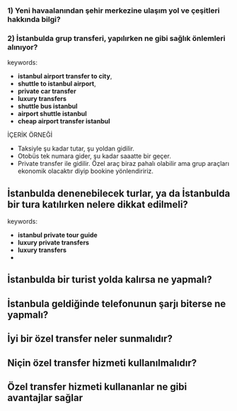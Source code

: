 ### 1) Yeni havaalanından şehir merkezine ulaşım yol ve çeşitleri hakkında bilgi?
### 2) İstanbulda grup transferi, yapılırken ne gibi sağlık önlemleri alınıyor?
keywords: 
* __istanbul airport transfer to city__,
* __shuttle to istanbul airport__,
* __private car transfer__
* __luxury transfers__
* __shuttle bus istanbul__
* __airport shuttle istanbul__
* __cheap airport transfer istanbul__


İÇERİK ÖRNEĞİ
- Taksiyle şu kadar tutar, şu yoldan gidilir.
- Otobüs tek numara gider, şu kadar saaatte bir geçer.
- Private transfer ile gidilir. Özel araç biraz pahalı olabilir ama grup araçları ekonomik olacaktır diyip bookine yönlendiririz. 





## İstanbulda denenebilecek turlar, ya da  İstanbulda bir tura katılırken nelere dikkat edilmeli?
keywords: 
* __istanbul private tour guide__
* __luxury private transfers__
* __luxury transfers__
* 


## İstanbulda bir turist yolda kalırsa ne yapmalı? 

## İstanbula geldiğinde telefonunun şarjı biterse ne yapmalı?

## İyi bir özel transfer neler sunmalıdır?

## Niçin özel transfer hizmeti kullanılmalıdır?

## Özel transfer hizmeti kullananlar ne gibi avantajlar sağlar
